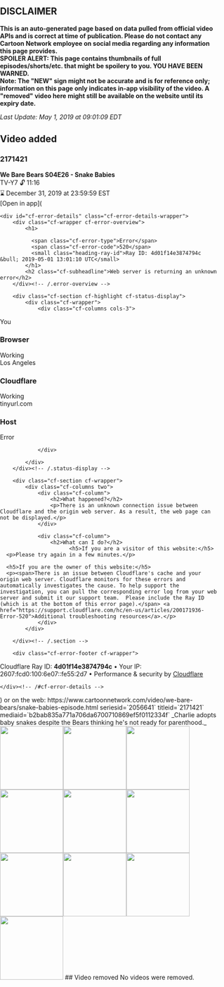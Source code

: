 ## DISCLAIMER
**This is an auto-generated page based on data pulled from official video APIs and is correct at time of publication. Please do not contact any Cartoon Network employee on social media regarding any information this page provides.**  
**SPOILER ALERT: This page contains thumbnails of full episodes/shorts/etc. that might be spoilery to you. YOU HAVE BEEN WARNED.**  
**Note: The "NEW" sign might not be accurate and is for reference only; information on this page only indicates in-app visibility of the video. A "removed" video here might still be available on the website until its expiry date.**  

_Last Update: May 1, 2019 at 09:01:09 EDT_
## Video added
### 2171421
**We Bare Bears S04E26 - Snake Babies**  
TV-Y7 🔓 11:16  
⌛ December 31, 2019 at 23:59:59 EST  
[Open in app](<!DOCTYPE html>
<!--[if lt IE 7]> <html class="no-js ie6 oldie" lang="en-US"> <![endif]-->
<!--[if IE 7]>    <html class="no-js ie7 oldie" lang="en-US"> <![endif]-->
<!--[if IE 8]>    <html class="no-js ie8 oldie" lang="en-US"> <![endif]-->
<!--[if gt IE 8]><!--> <html class="no-js" lang="en-US"> <!--<![endif]-->
<head>


<title>tinyurl.com | 520: Web server is returning an unknown error</title>
<meta charset="UTF-8" />
<meta http-equiv="Content-Type" content="text/html; charset=UTF-8" />
<meta http-equiv="X-UA-Compatible" content="IE=Edge,chrome=1" />
<meta name="robots" content="noindex, nofollow" />
<meta name="viewport" content="width=device-width,initial-scale=1,maximum-scale=1" />
<link rel="stylesheet" id="cf_styles-css" href="/cdn-cgi/styles/cf.errors.css" type="text/css" media="screen,projection" />
<!--[if lt IE 9]><link rel="stylesheet" id='cf_styles-ie-css' href="/cdn-cgi/styles/cf.errors.ie.css" type="text/css" media="screen,projection" /><![endif]-->
<style type="text/css">body{margin:0;padding:0}</style>




</head>
<body>
<div id="cf-wrapper">

    

    <div id="cf-error-details" class="cf-error-details-wrapper">
        <div class="cf-wrapper cf-error-overview">
            <h1>
              
              <span class="cf-error-type">Error</span>
              <span class="cf-error-code">520</span>
              <small class="heading-ray-id">Ray ID: 4d01f14e3874794c &bull; 2019-05-01 13:01:10 UTC</small>
            </h1>
            <h2 class="cf-subheadline">Web server is returning an unknown error</h2>
        </div><!-- /.error-overview -->
        
        <div class="cf-section cf-highlight cf-status-display">
            <div class="cf-wrapper">
                <div class="cf-columns cols-3">
                  
<div id="cf-browser-status" class="cf-column cf-status-item cf-browser-status ">
  <div class="cf-icon-error-container">
    <i class="cf-icon cf-icon-browser"></i>
    <i class="cf-icon-status cf-icon-ok"></i>
  </div>
  <span class="cf-status-desc">You</span>
  <h3 class="cf-status-name">Browser</h3>
  <span class="cf-status-label">Working</span>
</div>

<div id="cf-cloudflare-status" class="cf-column cf-status-item cf-cloudflare-status ">
  <div class="cf-icon-error-container">
    <i class="cf-icon cf-icon-cloud"></i>
    <i class="cf-icon-status cf-icon-ok"></i>
  </div>
  <span class="cf-status-desc">Los Angeles</span>
  <h3 class="cf-status-name">Cloudflare</h3>
  <span class="cf-status-label">Working</span>
</div>

<div id="cf-host-status" class="cf-column cf-status-item cf-host-status cf-error-source">
  <div class="cf-icon-error-container">
    <i class="cf-icon cf-icon-server"></i>
    <i class="cf-icon-status cf-icon-error"></i>
  </div>
  <span class="cf-status-desc">tinyurl.com</span>
  <h3 class="cf-status-name">Host</h3>
  <span class="cf-status-label">Error</span>
</div>

                </div>
              
            </div>
        </div><!-- /.status-display -->

        <div class="cf-section cf-wrapper">
            <div class="cf-columns two">
                <div class="cf-column">
                    <h2>What happened?</h2>
                    <p>There is an unknown connection issue between Cloudflare and the origin web server. As a result, the web page can not be displayed.</p>
                </div>
              
                <div class="cf-column">
                    <h2>What can I do?</h2>
                          <h5>If you are a visitor of this website:</h5>
      <p>Please try again in a few minutes.</p>

      <h5>If you are the owner of this website:</h5>
      <p><span>There is an issue between Cloudflare's cache and your origin web server. Cloudflare monitors for these errors and automatically investigates the cause. To help support the investigation, you can pull the corresponding error log from your web server and submit it our support team.  Please include the Ray ID (which is at the bottom of this error page).</span> <a href="https://support.cloudflare.com/hc/en-us/articles/200171936-Error-520">Additional troubleshooting resources</a>.</p>
                </div>
            </div>
              
        </div><!-- /.section -->

        <div class="cf-error-footer cf-wrapper">
  <p>
    <span class="cf-footer-item">Cloudflare Ray ID: <strong>4d01f14e3874794c</strong></span>
    <span class="cf-footer-separator">&bull;</span>
    <span class="cf-footer-item"><span>Your IP</span>: 2607:fcd0:100:6e07::fe55:2d7</span>
    <span class="cf-footer-separator">&bull;</span>
    <span class="cf-footer-item"><span>Performance &amp; security by</span> <a href="https://www.cloudflare.com/5xx-error-landing?utm_source=error_footer" id="brand_link" target="_blank">Cloudflare</a></span>
    
  </p>
</div><!-- /.error-footer -->


    </div><!-- /#cf-error-details -->
</div><!-- /#cf-wrapper -->
</body>
</html>
) or on the web: https://www.cartoonnetwork.com/video/we-bare-bears/snake-babies-episode.html  
seriesid=`2056641` titleid=`2171421` mediaid=`b2bab835a771a706da6700710869ef5f0112334f`  
_Charlie adopts baby snakes despite the Bears thinking he's not ready for parenthood._  
<a href="https://s3.amazonaws.com/cartoonorchestrator/2171421_001_1280x720.jpg"><img src="https://s3.amazonaws.com/cartoonorchestrator/2171421_001_640x360.jpg" height="144px" /></a><a href="https://s3.amazonaws.com/cartoonorchestrator/2171421_002_1280x720.jpg"><img src="https://s3.amazonaws.com/cartoonorchestrator/2171421_002_640x360.jpg" height="144px" /></a><a href="https://s3.amazonaws.com/cartoonorchestrator/2171421_003_1280x720.jpg"><img src="https://s3.amazonaws.com/cartoonorchestrator/2171421_003_640x360.jpg" height="144px" /></a><a href="https://s3.amazonaws.com/cartoonorchestrator/2171421_004_1280x720.jpg"><img src="https://s3.amazonaws.com/cartoonorchestrator/2171421_004_640x360.jpg" height="144px" /></a><a href="https://s3.amazonaws.com/cartoonorchestrator/2171421_005_1280x720.jpg"><img src="https://s3.amazonaws.com/cartoonorchestrator/2171421_005_640x360.jpg" height="144px" /></a><a href="https://s3.amazonaws.com/cartoonorchestrator/2171421_006_1280x720.jpg"><img src="https://s3.amazonaws.com/cartoonorchestrator/2171421_006_640x360.jpg" height="144px" /></a><a href="https://s3.amazonaws.com/cartoonorchestrator/2171421_007_1280x720.jpg"><img src="https://s3.amazonaws.com/cartoonorchestrator/2171421_007_640x360.jpg" height="144px" /></a><a href="https://s3.amazonaws.com/cartoonorchestrator/2171421_008_1280x720.jpg"><img src="https://s3.amazonaws.com/cartoonorchestrator/2171421_008_640x360.jpg" height="144px" /></a><a href="https://s3.amazonaws.com/cartoonorchestrator/2171421_009_1280x720.jpg"><img src="https://s3.amazonaws.com/cartoonorchestrator/2171421_009_640x360.jpg" height="144px" /></a><a href="https://s3.amazonaws.com/cartoonorchestrator/2171421_010_1280x720.jpg"><img src="https://s3.amazonaws.com/cartoonorchestrator/2171421_010_640x360.jpg" height="144px" /></a>
## Video removed
No videos were removed.
